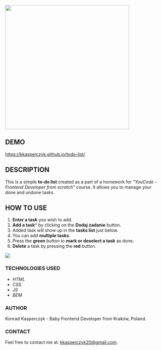 <img src="https://i.ibb.co/4Z01Hm4/todo-list-readme-logo.jpg" width="400">

## DEMO

https://kkasperczyk.github.io/todo-list/

## DESCRIPTION

This is a simple **to-do list** created as a part of a homework for *"YouCode - Frontend Developer from scratch*" course. It allows you to manage your done and undone tasks.

## HOW TO USE

1. **Enter a task** you wish to add.
2. **Add a task*** by clicking on the **Dodaj zadanie** button.
3. Added task will show up in the **tasks list** just below.
4. You can add **multiple tasks**.
5. Press the **green** button to **mark or deselect a task** as done.
6. **Delete** a task by pressing the **red** button.

![](https://s7.gifyu.com/images/to-do-list-readme-gif.gif)

### TECHNOLOGIES USED
* *HTML*
* *CSS*
* *JS*
* *BEM*

### AUTHOR

Konrad Kasperczyk - Baby Frontend Developer from Kraków, Poland.

### CONTACT

Feel free to contact me at: [kkasperczyk20@gmail.com](kkasperczyk20@gmail.com).